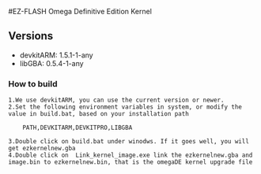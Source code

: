 #EZ-FLASH  Omega Definitive Edition Kernel

## Versions

- devkitARM: 1.5.1-1-any
- libGBA: 0.5.4-1-any

### How to build 

    1.We use devkitARM, you can use the current version or newer.
    2.Set the following environment variables in system, or modify the value in build.bat, based on your installation path
 
        PATH,DEVKITARM,DEVKITPRO,LIBGBA

    3.Double click on build.bat under winodws. If it goes well, you will get ezkernelnew.gba
    4.Double click on  Link_kernel_image.exe link the ezkernelnew.gba and image.bin to ezkernelnew.bin, that is the omegaDE kernel upgrade file